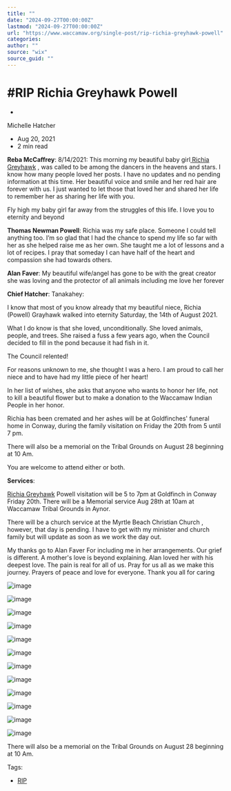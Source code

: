 ```yaml
---
title: ""
date: "2024-09-27T00:00:00Z"
lastmod: "2024-09-27T00:00:00Z"
url: "https://www.waccamaw.org/single-post/rip-richia-greyhawk-powell"
categories:
author: ""
source: "wix"
source_guid: ""
---
```


# #RIP Richia Greyhawk Powell

-

Michelle Hatcher
- Aug 20, 2021
- 2 min read

**Reba McCaffrey**: 8/14/2021: This morning my beautiful baby girl[ ](https://www.facebook.com/richia.greyhawk?__cft__[0]=AZVf1pNV4vqjDg165xZQoiCx38oKkXc3JP7TgHxZ5wQ5hO6Ld40PcbNrJCZ0z8c-dSh3yxmpRnBgXfFXHNo8rLh7w-GnbkPZMnAEv8eg-AjXqmJ68zWoOI_OvyKVkAY2U-E&__tn__=-)[Richia Greyhawk](https://www.facebook.com/richia.greyhawk?__cft__[0]=AZVf1pNV4vqjDg165xZQoiCx38oKkXc3JP7TgHxZ5wQ5hO6Ld40PcbNrJCZ0z8c-dSh3yxmpRnBgXfFXHNo8rLh7w-GnbkPZMnAEv8eg-AjXqmJ68zWoOI_OvyKVkAY2U-E&__tn__=-) , was called to be among the dancers in the heavens and stars. I know how many people loved her posts. I have no updates and no pending information at this time.  Her beautiful voice and smile and her red hair are forever with us. I just wanted to let those that loved her and shared her life to remember her as  sharing her life with you.

Fly high my baby girl far away from the struggles of this life. I love you to eternity and beyond

**Thomas Newman Powell**: Richia was my safe place. Someone I could tell anything too. I’m so glad that I had the chance to spend my life so far with her as she helped raise me as her own. She taught me a lot of lessons and a lot of recipes. I pray that someday I can have half of the heart and compassion she had towards others.

**Alan Faver**: My beautiful wife/angel has gone to be with the great creator she was loving and the protector of all animals including me love her forever

**Chief Hatcher**: Tanakahey:

I know that most of you know already that my beautiful niece, Richia (Powell) Grayhawk walked into eternity Saturday, the 14th of August 2021.

What I do know is that she loved, unconditionally. She loved animals, people, and trees. She raised a fuss a few years ago, when the Council decided to fill in the pond because it had fish in it.

The Council relented!

For reasons unknown to me, she thought I was a hero. I am proud to call her niece and to have had my little piece of her heart!

In her list of wishes, she asks that anyone who wants to honor her life, not to kill a beautiful flower but to make a donation to the Waccamaw Indian People in her honor.

Richia has been cremated and her ashes will be at Goldfinches'  funeral home in Conway, during the family visitation on Friday the 20th from 5 until 7 pm.

There will also be a memorial on the Tribal Grounds on August 28 beginning at 10 Am.

You are welcome to attend either or both.

**Services**:

[Richia Greyhawk](https://www.facebook.com/richia.greyhawk?__cft__[0]=AZXlrHfPit2jUn07SpvfNw0LyrmMdL1-svf6H1yus_Is-_JL4NYkl6JNXiohTCMXkpGBwXCQjR7GtcFvLw_KVM_PZKutxf4rpQ9GY9svpTv20Wr4zMESHZRcQra1ia09ZPo&__tn__=-) Powell visitation will be 5 to 7pm at Goldfinch in Conway Friday 20th. There will be a Memorial service Aug 28th at 10am at Waccamaw Tribal Grounds in Aynor.

There will be a church service at the Myrtle Beach Christian Church , however, that day is pending. I have to get with my minister and church family but will update as soon as we work the day out.

My thanks go to Alan Faver For including me in her arrangements. Our grief is different. A mother's love is beyond explaining. Alan loved her with his deepest love. The pain is real for all of us. Pray for us all as we make this journey. Prayers of peace and love for everyone. Thank you all for caring

![image](./images/98a108_0a1e39bad10d4e5182340de24b610bec~mv2-1.jpg)

![image](./images/98a108_0a1e39bad10d4e5182340de24b610bec~mv2-1.jpg)

![image](./images/98a108_de338ffa54744fb5bf6f75c4135e7196~mv2-1.jpg)

![image](./images/98a108_de338ffa54744fb5bf6f75c4135e7196~mv2-1.jpg)

![image](./images/98a108_c6c11b3e7e9d4d8b80b937776b05f8d4~mv2-1.jpg)

![image](./images/98a108_c6c11b3e7e9d4d8b80b937776b05f8d4~mv2-1.jpg)

![image](./images/98a108_b44f1675e0c1450c991f25e56915cbba~mv2-1.jpg)

![image](./images/98a108_b44f1675e0c1450c991f25e56915cbba~mv2-1.jpg)

![image](./images/98a108_0024459c0ddc4230ba7324299abfcb2f~mv2-1.jpg)

![image](./images/98a108_0024459c0ddc4230ba7324299abfcb2f~mv2-1.jpg)

![image](./images/98a108_3080d0bb141c45edb775b3c3c0d7ff14~mv2-1.jpg)

![image](./images/98a108_3080d0bb141c45edb775b3c3c0d7ff14~mv2-1.jpg)

There will also be a memorial on the Tribal Grounds on August 28 beginning at 10 Am.

Tags:

- [RIP](https://www.waccamaw.org/updates/tags/rip)

